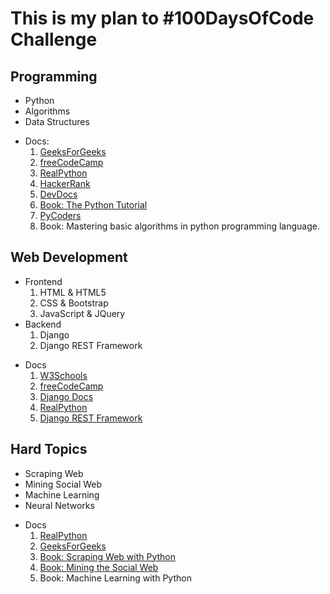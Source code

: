 # This is my plan to #100DaysOfCode Challenge

## Programming
* Python
* Algorithms
* Data Structures

- Docs:
    1. [GeeksForGeeks](https://www.geeksforgeeks.org/)
    2. [freeCodeCamp](https://learn.freecodecamp.org/)
    3. [RealPython](https://realpython.com/)
    4. [HackerRank](https://www.hackerrank.com/domains)
    5. [DevDocs](http://devdocs.io/)
    6. [Book: The Python Tutorial](https://www.python.org/)
    7. [PyCoders](https://pycoders.com/)
    8. Book: Mastering basic algorithms in python programming language.    

## Web Development
* Frontend
    1. HTML & HTML5
    2. CSS & Bootstrap
    3. JavaScript & JQuery
* Backend
    1. Django
    2. Django REST Framework

- Docs
    1. [W3Schools](http://www.w3schools.com/)
    2. [freeCodeCamp]((https://learn.freecodecamp.org/))
    3. [Django Docs](https://devdocs.io/django~2.1-guides/)
    4. [RealPython](https://realpython.com/)
    5. [Django REST Framework](https://www.django-rest-framework.org/)

## Hard Topics
* Scraping Web
* Mining Social Web
* Machine Learning
* Neural Networks

- Docs
    1. [RealPython](https://realpython.com/)
    2. [GeeksForGeeks](https://www.geeksforgeeks.org/)
    3. [Book: Scraping Web with Python](https://github.com/REMitchell/python-scraping)
    4. [Book: Mining the Social Web](https://github.com/mikhailklassen/Mining-the-Social-Web-3rd-Edition)
    5. Book: Machine Learning with Python